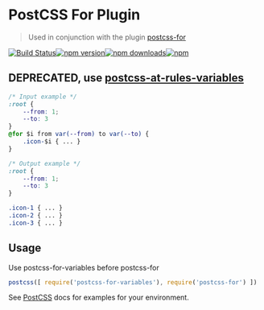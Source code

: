 # PostCSS For Plugin
> Used in conjunction with the plugin [postcss-for](https://github.com/antyakushev/postcss-for)

[![Build Status](https://img.shields.io/travis/GitScrum/postcss-for-variables.svg?style=flat-square)](https://travis-ci.org/GitScrum/postcss-for-variables)[![npm version](https://img.shields.io/npm/v/postcss-for-variables.svg?style=flat-square)](https://www.npmjs.com/package/postcss-for-variables)[![npm downloads](https://img.shields.io/npm/dm/postcss-for-variables.svg?style=flat-square)](https://www.npmjs.com/package/postcss-for-variables)[![npm](https://img.shields.io/npm/dt/postcss-for-variables.svg?style=flat-square)](https://www.npmjs.com/package/postcss-for-variables)

## DEPRECATED, use [postcss-at-rules-variables](https://github.com/GitScrum/postcss-at-rules-variables)

```css
/* Input example */
:root {
    --from: 1;
    --to: 3
}
@for $i from var(--from) to var(--to) {
    .icon-$i { ... }
}
```

```css
/* Output example */
:root {
    --from: 1;
    --to: 3
}

.icon-1 { ... }
.icon-2 { ... }
.icon-3 { ... }

```

## Usage
Use postcss-for-variables before postcss-for

```js
postcss([ require('postcss-for-variables'), require('postcss-for') ])
```

See [PostCSS](https://github.com/postcss/postcss) docs for examples for your environment.
